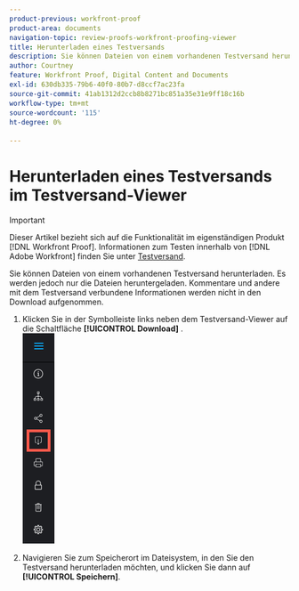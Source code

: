 ```yaml
---
product-previous: workfront-proof
product-area: documents
navigation-topic: review-proofs-workfront-proofing-viewer
title: Herunterladen eines Testversands
description: Sie können Dateien von einem vorhandenen Testversand herunterladen. Es werden jedoch nur die Dateien heruntergeladen. Kommentare und andere mit dem Testversand verbundene Informationen werden nicht in den Download aufgenommen.
author: Courtney
feature: Workfront Proof, Digital Content and Documents
exl-id: 630db335-79b6-40f0-80b7-d8ccf7ac23fa
source-git-commit: 41ab1312d2ccb8b8271bc851a35e31e9ff18c16b
workflow-type: tm+mt
source-wordcount: '115'
ht-degree: 0%

---
```


# Herunterladen eines Testversands im Testversand-Viewer

>[!IMPORTANT]
>
>Dieser Artikel bezieht sich auf die Funktionalität im eigenständigen Produkt [!DNL Workfront Proof]. Informationen zum Testen innerhalb von [!DNL Adobe Workfront] finden Sie unter [Testversand](../../../review-and-approve-work/proofing/proofing.md).

Sie können Dateien von einem vorhandenen Testversand herunterladen. Es werden jedoch nur die Dateien heruntergeladen. Kommentare und andere mit dem Testversand verbundene Informationen werden nicht in den Download aufgenommen.

1. Klicken Sie in der Symbolleiste links neben dem Testversand-Viewer auf die Schaltfläche **[!UICONTROL Download]** .\
   ![Proofing_viewer_toolbar_button_-_download.png](assets/proofing-viewer-toolbar-button---download.png)

1. Navigieren Sie zum Speicherort im Dateisystem, in den Sie den Testversand herunterladen möchten, und klicken Sie dann auf **[!UICONTROL Speichern]**.
